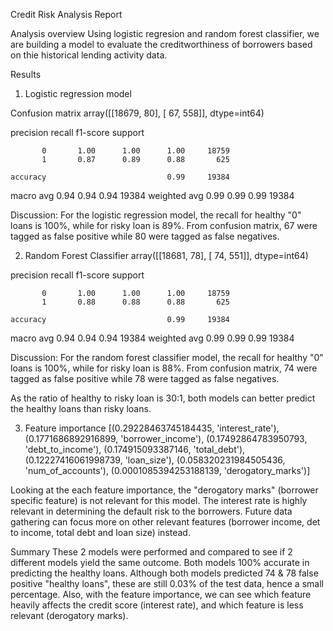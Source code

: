 Credit Risk Analysis Report

Analysis overview
Using logistic regresion and random forest classifier, we are building a model to evaluate the creditworthiness of borrowers based on thie historical lending activity data.

Results
1. Logistic regression model

Confusion matrix
array([[18679,    80],
       [   67,   558]], dtype=int64)

precision    recall  f1-score   support

           0       1.00      1.00      1.00     18759
           1       0.87      0.89      0.88       625

    accuracy                           0.99     19384
   macro avg       0.94      0.94      0.94     19384
weighted avg       0.99      0.99      0.99     19384

Discussion: For the logistic regression model, the recall for healthy "0" loans is 100%, while for risky loan is 89%. From confusion matrix, 67 were tagged as false positive while 80 were tagged as false negatives. 



2. Random Forest Classifier
array([[18681,    78],
       [   74,   551]], dtype=int64)

precision    recall  f1-score   support

           0       1.00      1.00      1.00     18759
           1       0.88      0.88      0.88       625

    accuracy                           0.99     19384
   macro avg       0.94      0.94      0.94     19384
weighted avg       0.99      0.99      0.99     19384

Discussion: For the random forest classifier model, the recall for healthy "0" loans is 100%, while for risky loan is 88%. From confusion matrix, 74 were tagged as false positive while 78 were tagged as false negatives. 

As the ratio of healthy to risky loan is 30:1, both models can better predict the healthy loans than risky loans.

3. Feature importance
[(0.29228463745184435, 'interest_rate'),
 (0.1771686892916899, 'borrower_income'),
 (0.17492864783950793, 'debt_to_income'),
 (0.174915093387146, 'total_debt'),
 (0.12227416061998739, 'loan_size'),
 (0.058320231984505436, 'num_of_accounts'),
 (0.0001085394253188139, 'derogatory_marks')]

 Looking at the each feature importance, the "derogatory marks" (borrower specific feature) is not relevant for this model. The interest rate is highly relevant in determining the default risk to the borrowers. Future data gathering can focus more on other relevant features (borrower income, det to income, total debt and loan size) instead.

 Summary
 These 2 models were performed and compared to see if 2 different models yield the same outcome. Both models 100% accurate in predicting the healthy loans. Although both models predicted 74 & 78 false positive "healthy loans", these are still 0.03% of the test data, hence a small percentage. Also, with the feature importance, we can see which feature heavily affects the credit score (interest rate), and which feature is less relevant (derogatory marks).
